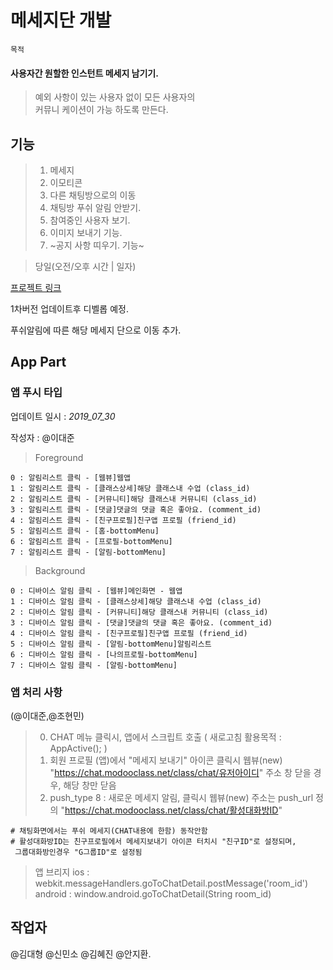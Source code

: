 

# 메세지단 개발

`목적`

#### 사용자간 원할한 인스턴트 메세지 남기기. 

> 예외 사항이 있는 사용자 없이 모든 사용자의    
> 커뮤니 케이션이 가능 하도록 만든다. 

## 기능

>  1. 메세지
>  2. 이모티콘
>  3. 다른 채팅방으로의 이동
>  4. 채팅방 푸쉬 알림 안받기. 
>  5. 참여중인 사용자 보기.
>  6. 이미지 보내기 기능.
>  7. ~공지 사항 띠우기. 기능~

> 당일(오전/오후 시간 | 일자)

[프로젝트 링크](https://github.com/jacob-modoo/modooGuide/projects/8#column-6058247)

1차버전 업데이트후 디벨롭 예정. 

푸쉬알림에 따른 해당 메세지 단으로 이동 추가. 

## App Part
### 앱 푸시 타입
업데이트 일시 : _2019_07_30_

작성자 : @이대준

> Foreground
```
0 : 알림리스트 클릭 - [웹뷰]웹앱
1 : 알림리스트 클릭 - [클래스상세]해당 클래스내 수업 (class_id)
2 : 알림리스트 클릭 - [커뮤니티]해당 클래스내 커뮤니티 (class_id)
3 : 알림리스트 클릭 - [댓글]댓글의 댓글 혹은 좋아요. (comment_id)
4 : 알림리스트 클릭 - [친구프로필]친구앱 프로필 (friend_id)
5 : 알림리스트 클릭 - [홈-bottomMenu]
6 : 알림리스트 클릭 - [프로필-bottomMenu]
7 : 알림리스트 클릭 - [알림-bottomMenu]
```

> Background
```
0 : 디바이스 알림 클릭 - [웹뷰]메인화면 - 웹앱
1 : 디바이스 알림 클릭 - [클래스상세]해당 클래스내 수업 (class_id)
2 : 디바이스 알림 클릭 - [커뮤니티]해당 클래스내 커뮤니티 (class_id)
3 : 디바이스 알림 클릭 - [댓글]댓글의 댓글 혹은 좋아요. (comment_id)
4 : 디바이스 알림 클릭 - [친구프로필]친구앱 프로필 (friend_id)
5 : 디바이스 알림 클릭 - [알림-bottomMenu]알림리스트
6 : 디바이스 알림 클릭 - [나의프로필-bottomMenu]
7 : 디바이스 알림 클릭 - [알림-bottomMenu]
```

### 앱 처리 사항 
(@이대준,@조현민)

> 0. CHAT 메뉴 클릭시, 앱에서 스크립트 호출 ( 새로고침 활용목적 : AppActive(); )
> 1. 회원 프로필 (앱)에서 "메세지 보내기" 아이콘 클릭시 웹뷰(new) "https://chat.modooclass.net/class/chat/유저아이디" 주소
> 창 닫을 경우, 해당 창만 닫음
> 2. push_type 8 : 새로운 메세지 알림, 클릭시 웹뷰(new) 주소는 push_url 정의 "https://chat.modooclass.net/class/chat/활성대화방ID"
````comment
# 채팅화면에서는 푸쉬 메세지(CHAT내용에 한함) 동작안함
# 활성대화방ID는 친구프로필에서 메세지보내기 아이콘 터치시 "친구ID"로 설정되며,
 그룹대화방인경우 "G그룹ID"로 설정됨
````

> 앱 브리지
ios : webkit.messageHandlers.goToChatDetail.postMessage('room_id')
android : window.android.goToChatDetail(String room_id)


## 작업자

@김대형 @신민소 @김혜진 @안지환. 
